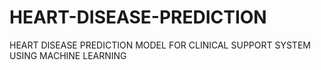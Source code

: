 # HEART-DISEASE-PREDICTION
HEART DISEASE PREDICTION MODEL FOR CLINICAL SUPPORT SYSTEM USING MACHINE LEARNING
